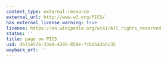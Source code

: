 ```yaml
---
content_type: external-resource
external_url: http://www.w3.org/PICS/
has_external_license_warning: true
license: https://en.wikipedia.org/wiki/All_rights_reserved
status: ''
title: page on PICS
uid: 4b71e57b-33e8-4295-850e-fcb1542b5c35
wayback_url: ''
---
```

